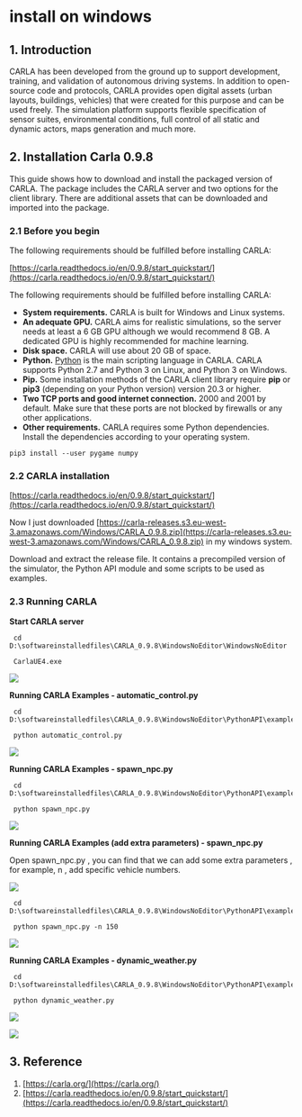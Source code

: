 # install on windows

## 1. Introduction

CARLA has been developed from the ground up to support development, training, and validation of autonomous driving systems. In addition to open-source code and protocols, CARLA provides open digital assets (urban layouts, buildings, vehicles) that were created for this purpose and can be used freely. The simulation platform supports flexible specification of sensor suites, environmental conditions, full control of all static and dynamic actors, maps generation and much more.

## 2. Installation Carla 0.9.8

This guide shows how to download and install the packaged version of CARLA. The package includes the CARLA server and two options for the client library. There are additional assets that can be downloaded and imported into the package.

### 2.1 Before you begin

The following requirements should be fulfilled before installing CARLA:

[https://carla.readthedocs.io/en/0.9.8/start_quickstart/](https://carla.readthedocs.io/en/0.9.8/start_quickstart/)

The following requirements should be fulfilled before installing CARLA:

- **System requirements.** CARLA is built for Windows and Linux systems.
- **An adequate GPU.** CARLA aims for realistic simulations, so the server needs at least a 6 GB GPU although we would recommend 8 GB. A dedicated GPU is highly recommended for machine learning.
- **Disk space.** CARLA will use about 20 GB of space.
- **Python.** [Python](https://carla.readthedocs.io/en/latest/start_quickstart/(https://www.python.org/downloads/)) is the main scripting language in CARLA. CARLA supports Python 2.7 and Python 3 on Linux, and Python 3 on Windows.
- **Pip.** Some installation methods of the CARLA client library require **pip** or **pip3** (depending on your Python version) version 20.3 or higher.
- **Two TCP ports and good internet connection.** 2000 and 2001 by default. Make sure that these ports are not blocked by firewalls or any other applications.
- **Other requirements.** CARLA requires some Python dependencies. Install the dependencies according to your operating system.

```
pip3 install --user pygame numpy
```

### 2.2 CARLA installation

[https://carla.readthedocs.io/en/0.9.8/start_quickstart/](https://carla.readthedocs.io/en/0.9.8/start_quickstart/)

Now I just downloaded [https://carla-releases.s3.eu-west-3.amazonaws.com/Windows/CARLA_0.9.8.zip](https://carla-releases.s3.eu-west-3.amazonaws.com/Windows/CARLA_0.9.8.zip) in my windows system. 

Download and extract the release file. It contains a precompiled version of the simulator, the Python API module and some scripts to be used as examples.

### 2.3 Running CARLA

**Start CARLA server**

```
 cd D:\softwareinstalledfiles\CARLA_0.9.8\WindowsNoEditor\WindowsNoEditor
 
 CarlaUE4.exe
```

![](images/2022-08-16_104233.png)

**Running CARLA Examples - automatic_control.py**

```
 cd D:\softwareinstalledfiles\CARLA_0.9.8\WindowsNoEditor\PythonAPI\examples

 python automatic_control.py
```

![](images/2022-08-16_104528.png)

**Running CARLA Examples - spawn_npc.py**

```
 cd D:\softwareinstalledfiles\CARLA_0.9.8\WindowsNoEditor\PythonAPI\examples

 python spawn_npc.py
```

![](images/2022-08-16_112211.png)

**Running CARLA Examples (add extra parameters) - spawn_npc.py** 

Open spawn_npc.py , you can find that we can add some extra parameters , for example, n , add specific vehicle numbers.

![](images/2022-08-16_112859.png)

```
 cd D:\softwareinstalledfiles\CARLA_0.9.8\WindowsNoEditor\PythonAPI\examples

 python spawn_npc.py -n 150
```

![](images/2022-08-16_113151.png)

**Running CARLA Examples - dynamic_weather.py** 

```
 cd D:\softwareinstalledfiles\CARLA_0.9.8\WindowsNoEditor\PythonAPI\examples

 python dynamic_weather.py
```

![](images/2022-08-16_113925.png)

![](images/2022-08-16_114141.png)



## 3. Reference

1. [https://carla.org/](https://carla.org/)
2. [https://carla.readthedocs.io/en/0.9.8/start_quickstart/](https://carla.readthedocs.io/en/0.9.8/start_quickstart/)
